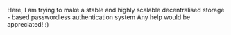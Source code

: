 Here, I am trying to make a stable and highly scalable decentralised storage - based passwordless authentication system
Any help would be appreciated! :)
